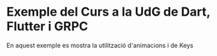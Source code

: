 # Exemple del Curs a la UdG de Dart, Flutter i GRPC

En aquest exemple es mostra la utilització d'animacions i de Keys
